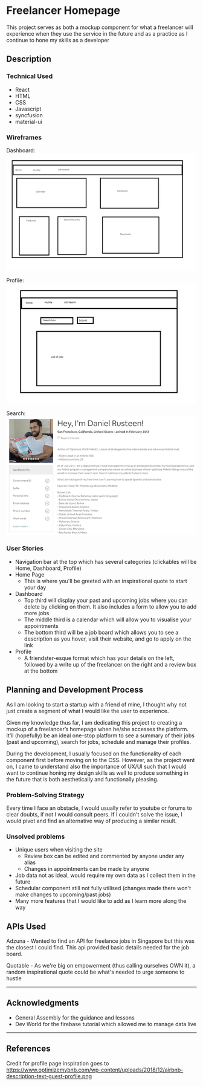 # Freelancer Homepage

This project serves as both a mockup component for what a freelancer will experience when they use the service in the future and as a practice as I continue to hone my skills as a developer

## Description

### Technical Used 

- React
- HTML
- CSS
- Javascript
- syncfusion
- material-ui

### Wireframes
Dashboard:
![plot](./src/assets/wireframe3.png)

Profile:
![plot](./src/assets/wireframe1.png)

Search:
![plot](./src/assets/wireframe2.png)


### User Stories

- Navigation bar at the top which has several categories (clickables will be Home, Dashboard, Profile)
- Home Page
    -   This is where you'll be greeted with an inspirational quote to start your day
- Dashboard
    -   Top third will display your past and upcoming jobs where you can delete by clicking on them. It also includes a form to allow you to add more jobs
    -   The middle third is a calendar which will allow you to visualise your appointments
    -   The bottom third will be a job board which allows you to see a description as you hover, visit their website, and go to apply on the link
- Profile
    -   A friendster-esque format which has your details on the left, followed by a write up of the freelancer on the right and a review box at the bottom


## Planning and Development Process

As I am looking to start a startup with a friend of mine, I thought why not just create a segment of what I would like the user to experience. 

Given my knowledge thus far, I am dedicating this project to creating a mockup of a freelancer’s homepage when he/she accesses the platform. It’ll (hopefully) be an ideal one-stop platform to see a summary of their jobs (past and upcoming), search for jobs, schedule and manage their profiles.

During the development, I usually focused on the functionality of each component first before moving on to the CSS. However, as the project went on, I came to understand also the importance of UX/UI such that I would want to continue honing my design skills as well to produce something in the future that is both aesthetically and functionally pleasing. 

### Problem-Solving Strategy

Every time I face an obstacle, I would usually refer to youtube or forums to clear doubts, if not I would consult peers. If I couldn't solve the issue, I would pivot and find an alternative way of producing a similar result.

### Unsolved problems

- Unique users when visiting the site
    - Review box can be edited and commented by anyone under any alias
    - Changes in appointments can be made by anyone
- Job data not as ideal, would require my own data as I collect them in the future
- Schedular component still not fully utilised (changes made there won't make changes to upcoming/past jobs)
- Many more features that I would like to add as I learn more along the way

## APIs Used

Adzuna - Wanted to find an API for freelance jobs in Singapore but this was the closest I could find. This api provided basic details needed for the job board.

Quotable - As we're big on empowerment (thus calling ourselves OWN it), a random inspirational quote could be what's needed to urge someone to hustle

---

## Acknowledgments

- General Assembly for the guidance and lessons 
- Dev World for the firebase tutorial which allowed me to manage data live

---

 ## References
Credit for profile page inspiration goes to https://www.optimizemybnb.com/wp-content/uploads/2018/12/airbnb-description-text-guest-profile.png
